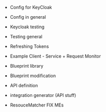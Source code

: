 - Config for KeyCloak
- Config in general

- Keycloak testing



- Testing general

- Refreshing Tokens

- Example Client - Service + Request Monitor

- Blueprint library
- Blueprint modification
- API definition
- integration generator (API stuff)

- ResouceMatcher FIX MEs